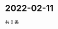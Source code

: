 # 2022-02-11

共 0 条

<!-- BEGIN WEIBO -->
<!-- 最后更新时间 Fri Feb 11 2022 14:18:07 GMT+0800 (China Standard Time) -->

<!-- END WEIBO -->
